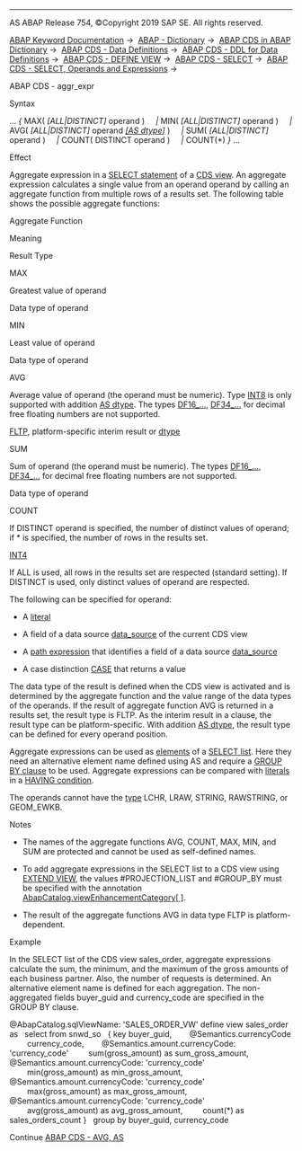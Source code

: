   

* * *

AS ABAP Release 754, ©Copyright 2019 SAP SE. All rights reserved.

[ABAP Keyword Documentation](https://help.sap.com/doc/abapdocu_754_index_htm/7.54/en-US/abenabap.htm) →  [ABAP - Dictionary](https://help.sap.com/doc/abapdocu_754_index_htm/7.54/en-US/abenabap_dictionary.htm) →  [ABAP CDS in ABAP Dictionary](https://help.sap.com/doc/abapdocu_754_index_htm/7.54/en-US/abencds.htm) →  [ABAP CDS - Data Definitions](https://help.sap.com/doc/abapdocu_754_index_htm/7.54/en-US/abenddic_cds_entities.htm) →  [ABAP CDS - DDL for Data Definitions](https://help.sap.com/doc/abapdocu_754_index_htm/7.54/en-US/abencds_f1_ddl_syntax.htm) →  [ABAP CDS - DEFINE VIEW](https://help.sap.com/doc/abapdocu_754_index_htm/7.54/en-US/abencds_f1_define_view.htm) →  [ABAP CDS - SELECT](https://help.sap.com/doc/abapdocu_754_index_htm/7.54/en-US/abencds_f1_select_statement.htm) →  [ABAP CDS - SELECT, Operands and Expressions](https://help.sap.com/doc/abapdocu_754_index_htm/7.54/en-US/abencds_operands_and_expressions.htm) → 

ABAP CDS - aggr\_expr

Syntax

... *{* MAX( *\[*ALL*|*DISTINCT*\]* operand )
    *|* MIN( *\[*ALL*|*DISTINCT*\]* operand )
    *|* AVG( *\[*ALL*|*DISTINCT*\]* operand [*\[*AS dtype*\]*](https://help.sap.com/doc/abapdocu_754_index_htm/7.54/en-US/abencds_f1_avg_as.htm) )
    *|* SUM( *\[*ALL*|*DISTINCT*\]* operand )
    *|* COUNT( DISTINCT operand )
    *|* COUNT(\*) *}* ...

Effect

Aggregate expression in a [SELECT statement](https://help.sap.com/doc/abapdocu_754_index_htm/7.54/en-US/abencds_f1_select_statement.htm) of a [CDS view](https://help.sap.com/doc/abapdocu_754_index_htm/7.54/en-US/abencds_view_glosry.htm "Glossary Entry"). An aggregate expression calculates a single value from an operand operand by calling an aggregate function from multiple rows of a results set. The following table shows the possible aggregate functions:

Aggregate Function

Meaning

Result Type

MAX

Greatest value of operand

Data type of operand

MIN

Least value of operand

Data type of operand

AVG

Average value of operand (the operand must be numeric). Type [INT8](https://help.sap.com/doc/abapdocu_754_index_htm/7.54/en-US/abenddic_builtin_types.htm) is only supported with addition [AS dtype](https://help.sap.com/doc/abapdocu_754_index_htm/7.54/en-US/abencds_f1_avg_as.htm). The types [DF16\_...](https://help.sap.com/doc/abapdocu_754_index_htm/7.54/en-US/abenddic_builtin_types.htm), [DF34\_...](https://help.sap.com/doc/abapdocu_754_index_htm/7.54/en-US/abenddic_builtin_types.htm) for decimal free floating numbers are not supported.

[FLTP](https://help.sap.com/doc/abapdocu_754_index_htm/7.54/en-US/abenddic_builtin_types.htm), platform-specific interim result or [dtype](https://help.sap.com/doc/abapdocu_754_index_htm/7.54/en-US/abencds_f1_avg_as.htm)

SUM

Sum of operand (the operand must be numeric). The types [DF16\_...](https://help.sap.com/doc/abapdocu_754_index_htm/7.54/en-US/abenddic_builtin_types.htm), [DF34\_...](https://help.sap.com/doc/abapdocu_754_index_htm/7.54/en-US/abenddic_builtin_types.htm) for decimal free floating numbers are not supported.

Data type of operand

COUNT

If DISTINCT operand is specified, the number of distinct values of operand; if \* is specified, the number of rows in the results set.

[INT4](https://help.sap.com/doc/abapdocu_754_index_htm/7.54/en-US/abenddic_builtin_types.htm)

If ALL is used, all rows in the results set are respected (standard setting). If DISTINCT is used, only distinct values of operand are respected.

The following can be specified for operand:

-   A [literal](https://help.sap.com/doc/abapdocu_754_index_htm/7.54/en-US/abencds_f1_literal.htm)

-   A field of a data source [data\_source](https://help.sap.com/doc/abapdocu_754_index_htm/7.54/en-US/abencds_f1_data_source.htm) of the current CDS view

-   A [path expression](https://help.sap.com/doc/abapdocu_754_index_htm/7.54/en-US/abencds_f1_path_expression.htm) that identifies a field of a data source [data\_source](https://help.sap.com/doc/abapdocu_754_index_htm/7.54/en-US/abencds_f1_data_source.htm)

-   A case distinction [CASE](https://help.sap.com/doc/abapdocu_754_index_htm/7.54/en-US/abencds_f1_case_expression.htm) that returns a value

The data type of the result is defined when the CDS view is activated and is determined by the aggregate function and the value range of the data types of the operands. If the result of aggregate function AVG is returned in a results set, the result type is FLTP. As the interim result in a clause, the result type can be platform-specific. With addition [AS dtype](https://help.sap.com/doc/abapdocu_754_index_htm/7.54/en-US/abencds_f1_avg_as.htm), the result type can be defined for every operand position.

Aggregate expressions can be used as [elements](https://help.sap.com/doc/abapdocu_754_index_htm/7.54/en-US/abencds_f1_select_list_entry.htm) of a [SELECT list](https://help.sap.com/doc/abapdocu_754_index_htm/7.54/en-US/abencds_f1_select_list.htm). Here they need an alternative element name defined using AS and require a [GROUP BY clause](https://help.sap.com/doc/abapdocu_754_index_htm/7.54/en-US/abencds_f1_group_by.htm) to be used. Aggregate expressions can be compared with [literals](https://help.sap.com/doc/abapdocu_754_index_htm/7.54/en-US/abencds_f1_literal.htm) in a [HAVING condition](https://help.sap.com/doc/abapdocu_754_index_htm/7.54/en-US/abencds_f1_having_clause.htm).

The operands cannot have the [type](https://help.sap.com/doc/abapdocu_754_index_htm/7.54/en-US/abenddic_builtin_types.htm) LCHR, LRAW, STRING, RAWSTRING, or GEOM\_EWKB.

Notes

-   The names of the aggregate functions AVG, COUNT, MAX, MIN, and SUM are protected and cannot be used as self-defined names.

-   To add aggregate expressions in the SELECT list to a CDS view using [EXTEND VIEW](https://help.sap.com/doc/abapdocu_754_index_htm/7.54/en-US/abencds_f1_extend_view.htm), the values #PROJECTION\_LIST and #GROUP\_BY must be specified with the annotation [AbapCatalog.viewEnhancementCategory\[ \]](https://help.sap.com/doc/abapdocu_754_index_htm/7.54/en-US/abencds_f1_view_entity_annotations.htm).

-   The result of the aggregate functions AVG in data type FLTP is platform-dependent.

Example

In the SELECT list of the CDS view sales\_order, aggregate expressions calculate the sum, the minimum, and the maximum of the gross amounts of each business partner. Also, the number of requests is determined. An alternative element name is defined for each aggregation. The non-aggregated fields buyer\_guid and currency\_code are specified in the GROUP BY clause.

@AbapCatalog.sqlViewName: 'SALES\_ORDER\_VW'
define view sales\_order as
  select from snwd\_so
  { key buyer\_guid,
       @Semantics.currencyCode
        currency\_code,
       @Semantics.amount.currencyCode: 'currency\_code'
        sum(gross\_amount) as sum\_gross\_amount,
       @Semantics.amount.currencyCode: 'currency\_code'
        min(gross\_amount) as min\_gross\_amount,
       @Semantics.amount.currencyCode: 'currency\_code'
        max(gross\_amount) as max\_gross\_amount,
       @Semantics.amount.currencyCode: 'currency\_code'
        avg(gross\_amount) as avg\_gross\_amount,
        count(\*) as sales\_orders\_count }
  group by buyer\_guid, currency\_code

Continue
[ABAP CDS - AVG, AS](https://help.sap.com/doc/abapdocu_754_index_htm/7.54/en-US/abencds_f1_avg_as.htm)